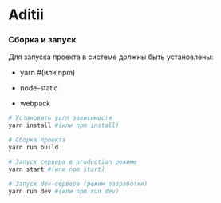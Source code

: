 # Aditii

### Cборка и запуск

Для запуска проекта в системе должны быть установлены:

- yarn #(или npm)

- node-static

- webpack

```bash
# Установить yarn зависимости
yarn install #(или npm install)
```

```bash
# Сборка проекта
yarn run build

# Запуск сервера в production режиме
yarn start #(или npm start)

# Запуск dev-сервера (режим разработки)
yarn run dev #(или npm run dev)
```